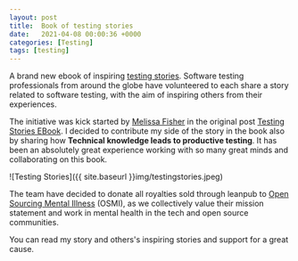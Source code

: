 ```yaml
---
layout: post
title:  Book of testing stories
date:   2021-04-08 00:00:36 +0000
categories: [Testing]
tags: [testing]
---
```


A brand new ebook of inspiring [testing stories](https://leanpub.com/testing_stories/). Software testing professionals from around the globe have volunteered to each share a story related to software testing, with the aim of inspiring others from their experiences.

<!--more-->

The initiative was kick started by [Melissa Fisher](https://twitter.com/fishoutthebox) in the original post [Testing Stories EBook](https://fishoutthebox.medium.com/testing-stories-ebook-a389ffd6b54b).  I decided to contribute my side of the story in the book also by sharing how **Technical knowledge leads to productive testing**. It has been an absolutely great experience working with so many great minds and collaborating on this book.

![Testing Stories]({{ site.baseurl }}img/testingstories.jpeg)

The team have decided to donate all royalties sold through leanpub to [Open Sourcing Mental Illness](https://osmihelp.org/) (OSMI), as we collectively value their mission statement and work in mental health in the tech and open source communities.

You can read my story and others's inspiring stories and support for a great cause.
